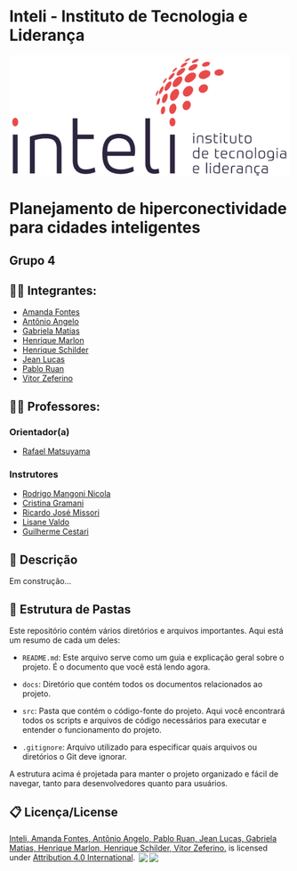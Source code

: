 # Inteli - Instituto de Tecnologia e Liderança 

<p align="center">
<a href= "https://www.inteli.edu.br/"><img src="https://raw.githubusercontent.com/2023M8T2-Inteli/grupo1/main/docs/static/img/inteli.png" alt="Inteli - Instituto de Tecnologia e Liderança" border="0"></a>
</p>

# Planejamento de hiperconectividade para cidades inteligentes

## Grupo 4

## :student: Integrantes: 
- <a href="https://www.linkedin.com/in/amanda-fontes/">Amanda Fontes</a>
- <a href="https://www.linkedin.com/in/antonioangeloteixeira/">Antônio Angelo</a>
- <a href="https://www.linkedin.com/in/gabriela-rodrigues-matias/">Gabriela Matias</a>
- <a href="https://www.linkedin.com/in/henriquemarlon/">Henrique Marlon</a>
- <a href="https://www.linkedin.com/in/henrique-schilder-647b122b0/">Henrique Schilder</a> 
- <a href="https://www.linkedin.com/in/jeanrothstein/">Jean Lucas</a>
- <a href="https://www.linkedin.com/in/pablo-ruan-lana-viana/">Pablo Ruan</a>
- <a href="https://www.linkedin.com/in/vitor-zeferino/">Vitor Zeferino</a>

## :teacher: Professores:
### Orientador(a) 
- <a href="https://www.linkedin.com/in/rafaelmatsuyama/">Rafael Matsuyama</a>
### Instrutores
- <a href="https://www.linkedin.com/in/rodrigo-mangoni-nicola-537027158/">Rodrigo Mangoni Nicola</a>
- <a href="https://www.linkedin.com/in/cristinagramani/">Cristina Gramani</a> 
- <a href="https://www.linkedin.com/in/ricardo-jos%C3%A9-missori/">Ricardo José Missori</a> 
- <a href="https://www.linkedin.com/in/lisane-valdo/">Lisane Valdo</a>
- <a href="https://www.linkedin.com/in/gui-cestari/">Guilherme Cestari</a> 

## 📝 Descrição

Em construção...

## 📁 Estrutura de Pastas

Este repositório contém vários diretórios e arquivos importantes. Aqui está um resumo de cada um deles:

- `README.md`: Este arquivo serve como um guia e explicação geral sobre o projeto. É o documento que você está lendo agora.

- `docs`: Diretório que contém todos os documentos relacionados ao projeto.

- `src`: Pasta que contém o código-fonte do projeto. Aqui você encontrará todos os scripts e arquivos de código necessários para executar e entender o funcionamento do projeto.

- `.gitignore`: Arquivo utilizado para especificar quais arquivos ou diretórios o Git deve ignorar.


A estrutura acima é projetada para manter o projeto organizado e fácil de navegar, tanto para desenvolvedores quanto para usuários.


## 📋 Licença/License

<a rel="cc:attributionURL dct:creator" property="cc:attributionName" href="https://github.com/Inteli-College/2024-T0002-EC09-G04/">Inteli, Amanda Fontes, Antônio Angelo, Pablo Ruan, Jean Lucas, Gabriela Matias, Henrique Marlon, Henrique Schilder, Vitor Zeferino.</a> is licensed under <a href="http://creativecommons.org/licenses/by/4.0/?ref=chooser-v1" target="_blank" rel="license noopener noreferrer" style="display:inline-block;">Attribution 4.0 International</a>. <img style="height:22px!important;margin-left:3px;vertical-align:text-bottom;" src="https://mirrors.creativecommons.org/presskit/icons/cc.svg?ref=chooser-v1"><img style="height:22px!important;margin-left:3px;vertical-align:text-bottom;" src="https://mirrors.creativecommons.org/presskit/icons/by.svg?ref=chooser-v1"><p xmlns:cc="http://creativecommons.org/ns#" xmlns:dct="http://purl.org/dc/terms/"></p>
